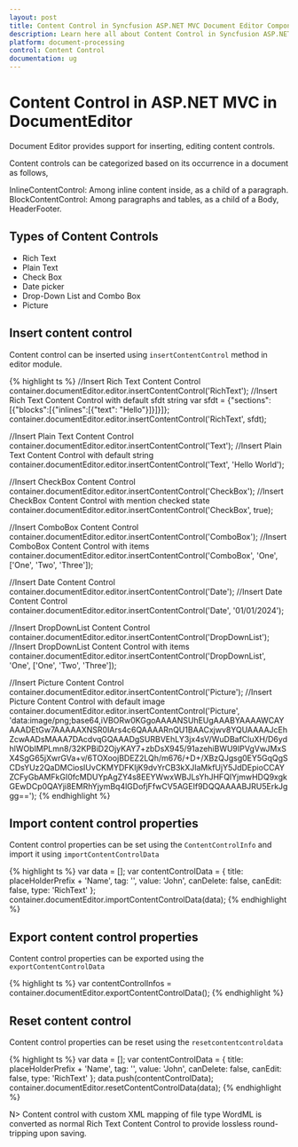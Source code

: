 ```yaml
---
layout: post
title: Content Control in Syncfusion ASP.NET MVC Document Editor Component 
description: Learn here all about Content Control in Syncfusion ASP.NET MVC Document Editor component of Syncfusion Essential JS 2 and more.
platform: document-processing
control: Content Control
documentation: ug
---
```



# Content Control in ASP.NET MVC in DocumentEditor

Document Editor provides support for inserting, editing content controls.

Content controls can be categorized based on its occurrence in a document as follows,

InlineContentControl: Among inline content inside, as a child of a paragraph. BlockContentControl: Among paragraphs and tables, as a child of a Body, HeaderFooter.

## Types of Content Controls

* Rich Text
* Plain Text
* Check Box
* Date picker
* Drop-Down List and Combo Box
* Picture

## Insert content control

Content control can be inserted using `insertContentControl` method in editor module.

{% highlight ts %}
//Insert Rich Text Content Control
container.documentEditor.editor.insertContentControl('RichText');
//Insert Rich Text Content Control with default sfdt string
var sfdt = {"sections":[{"blocks":[{"inlines":[{"text": "Hello"}]}]}]};
container.documentEditor.editor.insertContentControl('RichText', sfdt);

//Insert Plain Text Content Control
container.documentEditor.editor.insertContentControl('Text');
//Insert Plain Text Content Control with default string
container.documentEditor.editor.insertContentControl('Text', 'Hello World');

//Insert CheckBox Content Control
container.documentEditor.editor.insertContentControl('CheckBox');
//Insert CheckBox Content Control with mention checked state
container.documentEditor.editor.insertContentControl('CheckBox', true);

//Insert ComboBox Content Control
container.documentEditor.editor.insertContentControl('ComboBox');
//Insert ComboBox Content Control with items
container.documentEditor.editor.insertContentControl('ComboBox', 'One', ['One', 'Two', 'Three']);

//Insert Date Content Control
container.documentEditor.editor.insertContentControl('Date');
//Insert Date Content Control
container.documentEditor.editor.insertContentControl('Date', '01/01/2024');

//Insert DropDownList Content Control
container.documentEditor.editor.insertContentControl('DropDownList');
//Insert DropDownList Content Control with items
container.documentEditor.editor.insertContentControl('DropDownList', 'One', ['One', 'Two', 'Three']);

//Insert Picture Content Control
container.documentEditor.editor.insertContentControl('Picture');
//Insert Picture Content Control with default image
container.documentEditor.editor.insertContentControl('Picture', 'data:image/png;base64,iVBORw0KGgoAAAANSUhEUgAAABYAAAAWCAYAAADEtGw7AAAAAXNSR0IArs4c6QAAAARnQU1BAACxjwv8YQUAAAAJcEhZcwAADsMAAA7DAcdvqGQAAADgSURBVEhLY3jx4sV/WuDBafCluXH/D6ydhlWObIMPLmn8/32KPBiD2OjyKAY7+zbDsX945/91azehiBWU9IPVgVwJMxSX4SgG65jXwrGVa+v/6TOXoojBDEZ2LQh/m676/+D+/XBzQJgsg0EY5GqQgSCDsYUz2QaDMCiosIUvCKMYDFKIjK9dvYrCB3kXJIaMkfUjY5JdDEpioCCAYZCFyGbAMFkGI0fcMDUYpAgZY4s8EEYWwxWBJLsYhJHFQIYjmwHDQ9xgkGEwDCp0QAYji8EMRhYjymBq4lGDofjFfwCV5AGEIf9DQQAAAABJRU5ErkJggg==');
{% endhighlight %}

## Import content control properties

Content control properties can be set using the `ContentControlInfo` and import it using `importContentControlData`

{% highlight ts %}
var data = [];
var contentControlData = { title: placeHolderPrefix + 'Name', tag: '', value: 'John', canDelete: false, canEdit: false, type: 'RichText' };
container.documentEditor.importContentControlData(data);
{% endhighlight %}

## Export content control properties

Content control properties can be exported using the `exportContentControlData`

{% highlight ts %}
var contentControlInfos = container.documentEditor.exportContentControlData();
{% endhighlight %}

## Reset content control

Content control properties can be reset using the `resetcontentcontroldata`

{% highlight ts %}
var data = [];
var contentControlData = { title: placeHolderPrefix + 'Name', tag: '', value: 'John', canDelete: false, canEdit: false, type: 'RichText' };
data.push(contentControlData);
container.documentEditor.resetContentControlData(data);
{% endhighlight %}

N> Content control with custom XML mapping of file type WordML is converted as normal Rich Text Content Control to provide lossless round-tripping upon saving.
